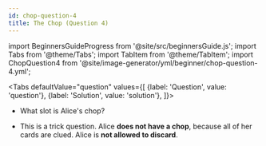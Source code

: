 ```yaml
---
id: chop-question-4
title: The Chop (Question 4)
---
```


import BeginnersGuideProgress from '@site/src/beginnersGuide.js';
import Tabs from '@theme/Tabs';
import TabItem from '@theme/TabItem';
import ChopQuestion4 from '@site/image-generator/yml/beginner/chop-question-4.yml';

<BeginnersGuideProgress id="chop-question-4" />

<!-- lint disable no-undefined-references -->

<Tabs
  defaultValue="question"
  values={[
    {label: 'Question', value: 'question'},
    {label: 'Solution', value: 'solution'},
  ]}>
<TabItem value="question">

- What slot is Alice's chop?

</TabItem>
<TabItem value="solution">

- This is a trick question. Alice **does not have a chop**, because all of her cards are clued. Alice is **not allowed to discard**.

</TabItem>
</Tabs>

<ChopQuestion4 />
